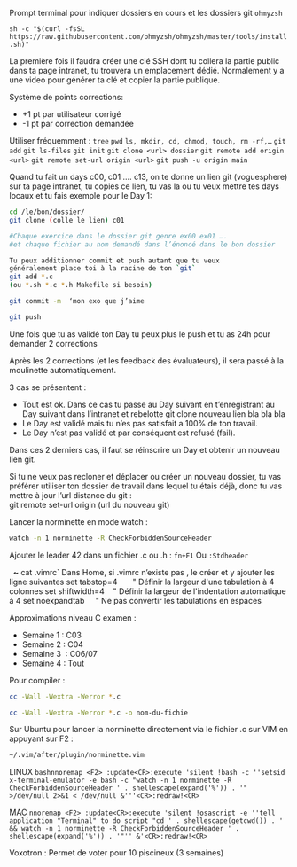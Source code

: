 Prompt terminal pour indiquer dossiers en cours et les dossiers git
`ohmyzsh`

```sh -c "$(curl -fsSL https://raw.githubusercontent.com/ohmyzsh/ohmyzsh/master/tools/install.sh)"```

La première fois il faudra créer une clé SSH dont tu collera la partie public dans ta page intranet, tu trouvera un emplacement dédié. Normalement y a une video pour générer ta clé et copier la partie publique.

  

Système de points corrections: 
- +1 pt par utilisateur corrigé
- -1 pt par correction demandée

Utiliser fréquemment :
`tree`
`pwd`
`ls, mkdir, cd, chmod, touch, rm -rf,…`
`git add`
`git ls-files`
`git init`
`git clone <url> dossier`
`git remote add origin <url>`
`git remote set-url origin <url>`
`git push -u origin main`

  

Quand tu fait un days c00, c01 …. c13, on te donne un lien git (voguesphere) sur ta page intranet, tu copies ce lien, tu vas la ou tu veux mettre tes days locaux et tu fais exemple pour le Day 1:  
```bash
cd /le/bon/dossier/
git clone (colle le lien) c01

#Chaque exercice dans le dossier git genre ex00 ex01 ….  
#et chaque fichier au nom demandé dans l’énoncé dans le bon dossier
```


```bash
Tu peux additionner commit et push autant que tu veux  
généralement place toi à la racine de ton `git`  
git add *.c  
(ou *.sh *.c *.h Makefile si besoin)
```

```bash
git commit -m  ‘mon exo que j’aime
```

```bash 
git push
```


Une fois que tu as validé ton Day tu peux plus le push et tu as 24h pour demander 2 corrections

Après les 2 corrections (et les feedback des évaluateurs), il sera passé à la moulinette automatiquement.

3 cas se présentent :

- Tout est ok. Dans ce cas tu passe au Day suivant en t’enregistrant au Day suivant dans l’intranet et rebelotte git clone nouveau lien bla bla bla
- Le Day est validé mais tu n’es pas satisfait a 100% de ton travail. 
- Le Day n’est pas validé et par conséquent est refusé (fail).

Dans ces 2 derniers cas, il faut se réinscrire un Day et obtenir un nouveau lien git.

Si tu ne veux pas recloner et déplacer ou créer un nouveau dossier, tu vas préférer utiliser ton dossier de travail dans lequel tu étais déjà, donc tu vas mettre à jour l’url distance du git :  
git remote set-url origin (url du nouveau git)  

Lancer la norminette en mode watch : 
```bash
watch -n 1 norminette -R CheckForbiddenSourceHeader
```

Ajouter le leader 42 dans un fichier .c ou .h : `fn+F1`
Ou `:Stdheader`

  `
`**~** cat .vimrc`
Dans Home, si .vimrc n’existe pas , le créer et y ajouter les ligne suivantes
set tabstop=4       " Définir la largeur d'une tabulation à 4 colonnes
set shiftwidth=4    " Définir la largeur de l'indentation automatique à 4
set noexpandtab     " Ne pas convertir les tabulations en espaces

Approximations niveau C examen : 
- Semaine 1 : C03
- Semaine 2 : C04
- Semaine 3  : C06/07
- Semaine 4 : Tout

Pour compiler : 

```bash 
cc -Wall -Wextra -Werror *.c
```
```bash
cc -Wall -Wextra -Werror *.c -o nom-du-fichie
```

Sur Ubuntu pour lancer la norminette directement via le fichier .c sur VIM en appuyant sur F2 : 
```bash
~/.vim/after/plugin/norminette.vim
```


LINUX
```bashnnoremap <F2> :update<CR>:execute 'silent !bash -c ''setsid x-terminal-emulator -e bash -c "watch -n 1 norminette -R CheckForbiddenSourceHeader ' . shellescape(expand('%')) . '" >/dev/null 2>&1 < /dev/null &'''<CR>:redraw!<CR>```

MAC
```nnoremap <F2> :update<CR>:execute 'silent !osascript -e ''tell application "Terminal" to do script "cd ' . shellescape(getcwd()) . ' && watch -n 1 norminette -R CheckForbiddenSourceHeader ' . shellescape(expand('%')) . '"'' &'<CR>:redraw!<CR>```

Voxotron : Permet de voter pour 10 piscineux (3 semaines)